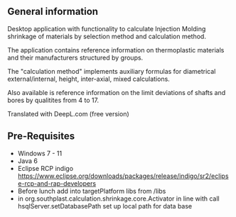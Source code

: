 ## General information 

Desktop application with functionality to calculate Injection Molding shrinkage of materials by selection method and calculation method. 

The application contains reference information on thermoplastic materials and their manufacturers structured by groups.

The "calculation method" implements auxiliary formulas for diametrical external/internal, height, inter-axial, mixed calculations. 

Also available is reference information on the limit deviations of shafts and bores by qualitites from 4 to 17. 

Translated with DeepL.com (free version)

## Pre-Requisites
- Windows 7 - 11
- Java 6
- Eclipse RCP indigo https://www.eclipse.org/downloads/packages/release/indigo/sr2/eclipse-rcp-and-rap-developers
- Before lunch add into targetPlatform libs from /libs
- in org.southplast.calculation.shrinkage.core.Activator in line with call hsqlServer.setDatabasePath set up local path for data base 
